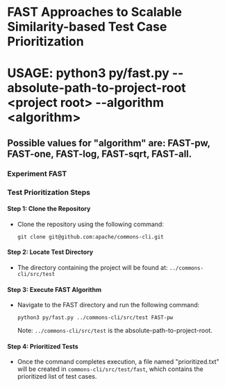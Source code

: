 # FAST Approaches to Scalable Similarity-based Test Case Prioritization

# USAGE: python3 py/fast.py --absolute-path-to-project-root \<project root\> --algorithm \<algorithm\>

## Possible values for "algorithm" are: FAST-pw, FAST-one, FAST-log, FAST-sqrt, FAST-all.

### Experiment FAST

### Test Prioritization Steps

#### Step 1: Clone the Repository
- Clone the repository using the following command:
    ```
    git clone git@github.com:apache/commons-cli.git
    ```

#### Step 2: Locate Test Directory
- The directory containing the project will be found at: `../commons-cli/src/test`

#### Step 3: Execute FAST Algorithm
- Navigate to the FAST directory and run the following command:
    ```
    python3 py/fast.py ../commons-cli/src/test FAST-pw
    ```

    Note: `../commons-cli/src/test` is the absolute-path-to-project-root.

#### Step 4: Prioritized Tests
- Once the command completes execution, a file named "prioritized.txt" will be created in `commons-cli/src/test/fast`, which contains the prioritized list of test cases.
